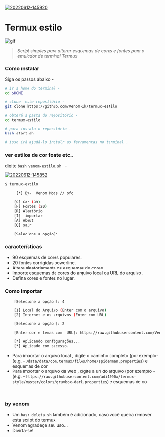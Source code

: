 <a href="https://ibb.co/F4XZCr1"><img src="https://i.ibb.co/v4hyRFW/20220612-145920.jpg" alt="20220612-145920" border="0"></a>

# Termux estilo 

![gif](images/main.gif) <br />

> *Script simples para alterar esquemas de cores e fontes para o emulador de terminal Termux*


### Como instalar

Siga os passos abaixo -

```bash
# ir a home do terminal - 
cd $HOME

# clone  este repositório - 
git clone https://github.com/Venom-1k/termux-estilo

# obterá a pasta do repositório -
cd termux-estilo

# para instala o repositório -
bash start.sh

# isso irá ajudá-lo instalr as ferramentas no terminal .
```

### ver estilos de cor fonte etc..

digite `bash venom-estilo.sh ` -


<a href="https://ibb.co/KLBwzrh"><img src="https://i.ibb.co/Jy8QFst/20220612-145852.jpg" alt="20220612-145852" border="0"></a>
   
```bash
$ termux-estilo

     [*] By-  Venom Mods // ofc

    [C] Cor (89)
    [F] Fontes (20)
    [R] Aleatório
    [I]  importar
    [A] About
    [Q] sair
    
    [Selecions a opção]: 
```

### características

+ 90 esquemas de cores populares.
+ 20 fontes corrigidas powerline.
+ Altere aleatoriamente os esquemas de cores.
+ Importe esquemas de cores do arquivo local ou URL do arquivo .
+ Defina cores e fontes no lugar.

### Como importar
```bash
    [Selecione a opção ]: 4

    [1] Local do Arquivo (Enter com o arquivo)
    [2] Internet e os arquivos (Enter com URL)

    [Selecione a opção ]: 2

    [Enter cor e temas com  URL]: https://raw.githubusercontent.com/Venom-1k/termux-estilo/master/colors/gruvbox-dark.properties

    [*] Aplicando configurações...
    [*] Aplicado com sucesso. 
```

+ Para importar o arquivo local , digite o caminho completo (por exemplo-  (e.g. - `/data/data/com.termux/files/home/spiderman.properties`) e esquemas de cor
+ Para importar o arquivo da web , digite a url do arquivo (por exemplo -(e.g. - `https://raw.githubusercontent.com/adi1090x/termux-style/master/colors/gruvbox-dark.properties`) e esquemas de co
<br />

### by venom
- Um `bash deleta.sh` também é adicionado, caso você queira remover esta script do termux.
- Venom agradeçe seu uso...
- Divirta-se!
